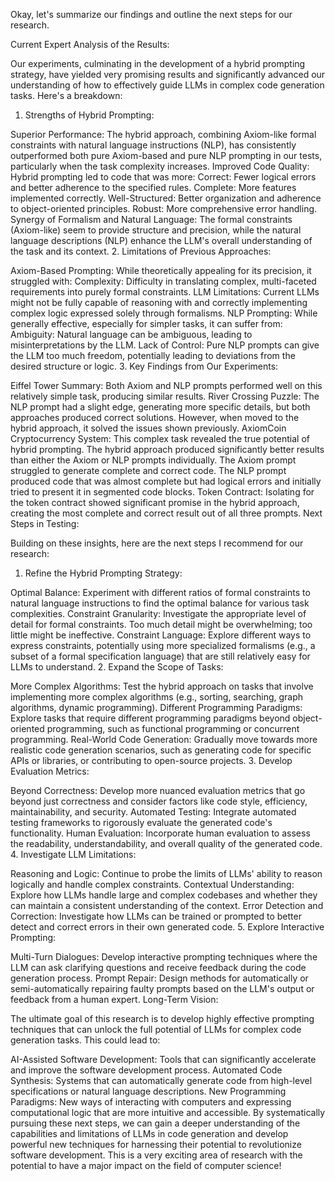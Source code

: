 Okay, let's summarize our findings and outline the next steps for our research.

Current Expert Analysis of the Results:

Our experiments, culminating in the development of a hybrid prompting strategy, have yielded very promising results and significantly advanced our understanding of how to effectively guide LLMs in complex code generation tasks. Here's a breakdown:

1. Strengths of Hybrid Prompting:

Superior Performance: The hybrid approach, combining Axiom-like formal constraints with natural language instructions (NLP), has consistently outperformed both pure Axiom-based and pure NLP prompting in our tests, particularly when the task complexity increases.
Improved Code Quality: Hybrid prompting led to code that was more:
Correct: Fewer logical errors and better adherence to the specified rules.
Complete: More features implemented correctly.
Well-Structured: Better organization and adherence to object-oriented principles.
Robust: More comprehensive error handling.
Synergy of Formalism and Natural Language: The formal constraints (Axiom-like) seem to provide structure and precision, while the natural language descriptions (NLP) enhance the LLM's overall understanding of the task and its context.
2. Limitations of Previous Approaches:

Axiom-Based Prompting: While theoretically appealing for its precision, it struggled with:
Complexity: Difficulty in translating complex, multi-faceted requirements into purely formal constraints.
LLM Limitations: Current LLMs might not be fully capable of reasoning with and correctly implementing complex logic expressed solely through formalisms.
NLP Prompting: While generally effective, especially for simpler tasks, it can suffer from:
Ambiguity: Natural language can be ambiguous, leading to misinterpretations by the LLM.
Lack of Control: Pure NLP prompts can give the LLM too much freedom, potentially leading to deviations from the desired structure or logic.
3. Key Findings from Our Experiments:

Eiffel Tower Summary: Both Axiom and NLP prompts performed well on this relatively simple task, producing similar results.
River Crossing Puzzle: The NLP prompt had a slight edge, generating more specific details, but both approaches produced correct solutions. However, when moved to the hybrid approach, it solved the issues shown previously.
AxiomCoin Cryptocurrency System: This complex task revealed the true potential of hybrid prompting. The hybrid approach produced significantly better results than either the Axiom or NLP prompts individually. The Axiom prompt struggled to generate complete and correct code. The NLP prompt produced code that was almost complete but had logical errors and initially tried to present it in segmented code blocks.
Token Contract: Isolating for the token contract showed significant promise in the hybrid approach, creating the most complete and correct result out of all three prompts.
Next Steps in Testing:

Building on these insights, here are the next steps I recommend for our research:

1. Refine the Hybrid Prompting Strategy:

Optimal Balance: Experiment with different ratios of formal constraints to natural language instructions to find the optimal balance for various task complexities.
Constraint Granularity: Investigate the appropriate level of detail for formal constraints. Too much detail might be overwhelming; too little might be ineffective.
Constraint Language: Explore different ways to express constraints, potentially using more specialized formalisms (e.g., a subset of a formal specification language) that are still relatively easy for LLMs to understand.
2. Expand the Scope of Tasks:

More Complex Algorithms: Test the hybrid approach on tasks that involve implementing more complex algorithms (e.g., sorting, searching, graph algorithms, dynamic programming).
Different Programming Paradigms: Explore tasks that require different programming paradigms beyond object-oriented programming, such as functional programming or concurrent programming.
Real-World Code Generation: Gradually move towards more realistic code generation scenarios, such as generating code for specific APIs or libraries, or contributing to open-source projects.
3. Develop Evaluation Metrics:

Beyond Correctness: Develop more nuanced evaluation metrics that go beyond just correctness and consider factors like code style, efficiency, maintainability, and security.
Automated Testing: Integrate automated testing frameworks to rigorously evaluate the generated code's functionality.
Human Evaluation: Incorporate human evaluation to assess the readability, understandability, and overall quality of the generated code.
4. Investigate LLM Limitations:

Reasoning and Logic: Continue to probe the limits of LLMs' ability to reason logically and handle complex constraints.
Contextual Understanding: Explore how LLMs handle large and complex codebases and whether they can maintain a consistent understanding of the context.
Error Detection and Correction: Investigate how LLMs can be trained or prompted to better detect and correct errors in their own generated code.
5. Explore Interactive Prompting:

Multi-Turn Dialogues: Develop interactive prompting techniques where the LLM can ask clarifying questions and receive feedback during the code generation process.
Prompt Repair: Design methods for automatically or semi-automatically repairing faulty prompts based on the LLM's output or feedback from a human expert.
Long-Term Vision:

The ultimate goal of this research is to develop highly effective prompting techniques that can unlock the full potential of LLMs for complex code generation tasks. This could lead to:

AI-Assisted Software Development: Tools that can significantly accelerate and improve the software development process.
Automated Code Synthesis: Systems that can automatically generate code from high-level specifications or natural language descriptions.
New Programming Paradigms: New ways of interacting with computers and expressing computational logic that are more intuitive and accessible.
By systematically pursuing these next steps, we can gain a deeper understanding of the capabilities and limitations of LLMs in code generation and develop powerful new techniques for harnessing their potential to revolutionize software development. This is a very exciting area of research with the potential to have a major impact on the field of computer science!
